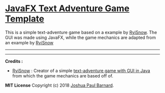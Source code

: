 # [JavaFX Text Adventure Game Template](https://joshuapaulbarnard.github.io/JavaFX_Text_Adventure_Game_Template/)
This is a simple text-adventure game based on a example by [RyiSnow](https://www.youtube.com/channel/UCS94AD0gxLakurK-6jnqV1w).
The GUI was made using JavaFX, while the game mechanics are adapted from an example by [RyiSnow](http://ryisnow.net/2017/04/30/how-to-make-a-text-adventure-game-with-gui-in-java/)

________________________________________________________________________________________________________________________________________
________________________________________________________________________________________________________________________________________


**Credits :**

- [RyiSnow](https://www.youtube.com/channel/UCS94AD0gxLakurK-6jnqV1w) : Creator of a simple [text-adventure game with GUI in Java](http://ryisnow.net/2017/04/30/how-to-make-a-text-adventure-game-with-gui-in-java/) from which the game mechanics are based off of.



**MIT License**
Copyright (c) 2018 [Joshua Paul Barnard](https://joshuapaulbarnard.github.io/JavaFX_Text_Adventure_Template/LICENSE).
